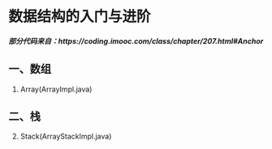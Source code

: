 # 数据结构的入门与进阶

<h5>部分代码来自：https://coding.imooc.com/class/chapter/207.html#Anchor</h5>

## 一、数组

1. Array(ArrayImpl.java)

## 二、栈

2. Stack(ArrayStackImpl.java)